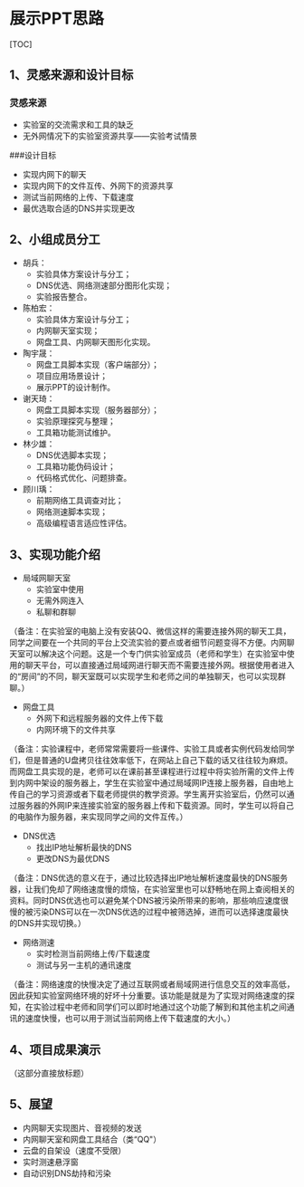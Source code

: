# 展示PPT思路

[TOC]

## 1、灵感来源和设计目标

### 灵感来源 

- 实验室的交流需求和工具的缺乏
- 无外网情况下的实验室资源共享——实验考试情景

###设计目标

- 实现内网下的聊天
- 实现内网下的文件互传、外网下的资源共享
- 测试当前网络的上传、下载速度
- 最优选取合适的DNS并实现更改

## 2、小组成员分工

- 胡兵：
  - 实验具体方案设计与分工；
  - DNS优选、网络测速部分图形化实现；
  - 实验报告整合。
- 陈柏宏：
  - 实验具体方案设计与分工；
  - 内网聊天室实现；
  - 网盘工具、内网聊天图形化实现。
- 陶宇晟：
  - 网盘工具脚本实现（客户端部分）；
  - 项目应用场景设计；
  - 展示PPT的设计制作。
- 谢天琦：
  - 网盘工具脚本实现（服务器部分）；
  - 实验原理探究与整理；
  - 工具箱功能测试维护。
- 林少雄：
  - DNS优选脚本实现；
  - 工具箱功能伪码设计；
  - 代码格式优化、问题排查。
- 顾川瑀：
  - 前期网络工具调查对比；
  - 网络测速脚本实现；
  - 高级编程语言适应性评估。

## 3、实现功能介绍

- 局域网聊天室
  - 实验室中使用
  - 无需外网连入
  - 私聊和群聊

（备注：在实验室的电脑上没有安装QQ、微信这样的需要连接外网的聊天工具，同学之间要在一个共同的平台上交流实验的要点或者细节问题变得不方便。内网聊天室可以解决这个问题。这是一个专门供实验室成员（老师和学生）在实验室中使用的聊天平台，可以直接通过局域网进行聊天而不需要连接外网。根据使用者进入的“房间”的不同，聊天室既可以实现学生和老师之间的单独聊天，也可以实现群聊。）

- 网盘工具
  - 外网下和远程服务器的文件上传下载
  - 内网环境下的文件共享

（备注：实验课程中，老师常常需要将一些课件、实验工具或者实例代码发给同学们，但是普通的U盘拷贝往往效率低下，在网站上自己下载的话又往往较为麻烦。而网盘工具实现的是，老师可以在课前甚至课程进行过程中将实验所需的文件上传到内网中架设的服务器上，学生在实验室中通过局域网IP连接上服务器，自由地上传自己的学习资源或者下载老师提供的教学资源。学生离开实验室后，仍然可以通过服务器的外网IP来连接实验室的服务器上传和下载资源。同时，学生可以将自己的电脑作为服务器，来实现同学之间的文件互传。）

- DNS优选
  - 找出IP地址解析最快的DNS
  - 更改DNS为最优DNS

（备注：DNS优选的意义在于，通过比较选择出IP地址解析速度最快的DNS服务器，让我们免却了网络速度慢的烦恼，在实验室里也可以舒畅地在网上查阅相关的资料。同时DNS优选也可以避免某个DNS被污染所带来的影响，那些响应速度很慢的被污染DNS可以在一次DNS优选的过程中被筛选掉，进而可以选择速度最快的DNS并实现切换。）

- 网络测速
  - 实时检测当前网络上传/下载速度
  - 测试与另一主机的通讯速度

（备注：网络速度的快慢决定了通过互联网或者局域网进行信息交互的效率高低，因此获知实验室网络环境的好坏十分重要。该功能是就是为了实现对网络速度的探知，在实验过程中老师和同学们可以即时地通过这个功能了解到和其他主机之间通讯的速度快慢，也可以用于测试当前网络上传下载速度的大小。）

## 4、项目成果演示

（这部分直接放标题）

## 5、展望

- 内网聊天实现图片、音视频的发送
- 内网聊天室和网盘工具结合（类“QQ"）
- 云盘的自架设（速度不受限）
- 实时测速悬浮窗
- 自动识别DNS劫持和污染










